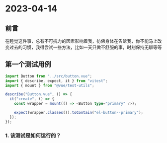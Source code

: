 # 2023-04-14

## 前言

在睡觉这件事，总有不可抗力的因素影响着我，彷佛身体在告诉我，你不能马上改变过去的习惯，我得尝试一些方法，比如一天只做不舒服的事，时刻保持无聊等等

## 第一个测试用例

```typescript
import Button from "../src/button.vue";
import { describe, expect, it } from "vitest";
import { mount } from "@vue/test-utils";

describe("Button.vue", () => {
  it("create", () => {
    const wrapper = mount(() => <Button type="primary" />);

    expect(wrapper.classes()).toContain("el-button--primary");
  });
});
```

### 1. 该测试是如何运行的？
